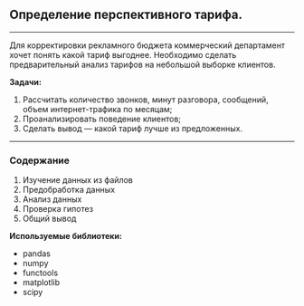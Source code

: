 ﻿## Определение перспективного тарифа.
--------------
Для корректировки рекламного бюджета коммерческий департамент хочет понять какой тариф выгоднее. Необходимо сделать предварительный анализ тарифов на небольшой выборке клиентов.

**Задачи:**
1. Рассчитать количество звонков, минут разговора, сообщений, объем интернет-трафика по месяцам;
2. Проанализировать поведение клиентов;
3. Сделать вывод — какой тариф лучше из предложенных.
-------------
### Содержание
1. Изучение данных из файлов
2. Предобработка данных
3. Анализ данных
4. Проверка гипотез
5. Общий вывод

**Используемые библиотеки:**
* pandas
* numpy
* functools
* matplotlib
* scipy